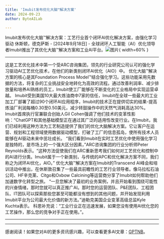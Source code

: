 ```yaml
---
title: 'Imubit发布优化大脑™解决方案'
date: 2024-09-23
author: ByteAILab

---
```


Imubit发布优化大脑™解决方案：工艺行业首个闭环AI优化解决方案，由强化学习驱动
休斯顿，德克萨斯 - [2024年9月18日] - 全球闭环人工智能（AI）优化领导者Imubit推出了其优化大脑™解决方案和工业AI平台。![图片](https://ai-techpark.com/wp-content/uploads/2024/09/Imubit-Laun-960x540.jpg){ width=60% }

---
这是工艺优化技术中第一个受ARC咨询集团，领先的行业研究公司认可的强化学习驱动AI工艺优化技术，在他们的新类别闭环AI优化（AIO）中。
优化大脑™解决方案的核心是其Foundation Process Model™结合强化学习。这些功能采用先数据的方法，将复杂的工业挑战安全地转化为高效的流程。通过改善利润率、减少排放量和培养AI熟练的员工，Imubit使工厂能够在不断变化的工业格局中实现运营卓越。
Imubit受到美国10大最大炼油商中7家的信任，Imubit在全球一些最大的工业加工厂部署了超过90个闭环AI应用程序，Imubit的技术正在提供切实的结果-提高炼油厂利润每桶0.30至0.50美元，减少转鼓操作中的天然气消耗高达30%。
Imubit首席执行官兼联合创始人Gil Cohen强调了他们技术的变革性影响：“ChatGPT和其他基础模型正在通过其广泛的适用性改变行业。在Imubit，我们已经利用这种方法为工艺制造提供了我们的优化大脑解决方案。它让客户在运营、规划和工程领域使用数据驱动模型，打破了工厂的信息孤岛，使所有技术人员能够在AI驱动未来中茁壮成长。
“我们看到Imubit在实时工艺优化中使用强化学习是独特的，是市场上的一个强大区分因素，”ARC咨询集团的行业分析师Peter Reynolds表示。“这种方法促使我们在ARC重新思考我们如何对工艺优化和控制中的AI进行分类。Imubit属于一个新类别，与传统的APC和优化解决方案不同，我们称之为闭环AI优化，AIO。”
优化大脑™解决方案在Imubit的Transcend AI峰会和培训活动中推出，在休斯敦召集了一些最具前瞻性的工艺行业领导者。像马拉松石油公司、HF辛克莱、Citgo和Oxbow Calcining等运营商分享了Imubit如何帮助他们加速数字化转型之旅。
“一旦您解决了最初的业务案例，并且开始看到围绕可能性的兴奋情绪，那时您就可以真正推广AI。那时您的运营团队、P&E团队、工程团队、IT团队可以探索那些您甚至可能都没有想到的其他问题，并开始发现利用Imubit平台为公司最大化价值的新方法。”迪勒克美国企业变革高级总监Kyle Kuchta表示。
科恩补充说：“工业行业正在迅速发展，如果您没有使用AI优化您的工艺操作，那么您的竞争对手正在使用。”。

---
---
感谢阅读！如果您对AI的更多资讯感兴趣，可以查看更多AI文章：[GPTNB](https://gptnb.com)。